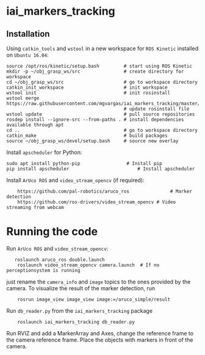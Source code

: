 # iai_markers_tracking

## Installation 
Using ```catkin_tools``` and ```wstool``` in a new workspace for ```ROS Kinetic``` installed on ```Ubuntu 16.04```:

```
source /opt/ros/kinetic/setup.bash         # start using ROS Kinetic
mkdir -p ~/obj_grasp_ws/src                # create directory for workspace
cd ~/obj_grasp_ws/src                      # go to workspace directory
catkin_init_workspace                      # init workspace
wstool init                                # init rosinstall
wstool merge https://raw.githubusercontent.com/mgvargas/iai_markers_tracking/master/rosinstall/catkin.rosinstall
                                           # update rosinstall file
wstool update                              # pull source repositories
rosdep install --ignore-src --from-paths . # install dependencies available through apt
cd ..                                      # go to workspace directory
catkin_make                                # build packages
source ~/obj_grasp_ws/devel/setup.bash     # source new overlay
```

Install ```apscheduler``` for Python:
```
sudo apt install python-pip					# Install pip
pip install apscheduler							# Install apscheduler
```
Install ```ArUco ROS``` and ```video_stream_opencv``` (if required):
```
	https://github.com/pal-robotics/aruco_ros				# Marker detection
	https://github.com/ros-drivers/video_stream_opencv # Video streaming from webcam
```

# Running the code
Run ```ArUco ROS``` and ```video_stream_opencv```:
```
   roslaunch aruco_ros double.launch
	roslaunch video_stream_opencv camera.launch  # If no perceptionsystem is running
```
 just rename the ```camera_info``` and ```image``` topics to the ones provided by the camera. To visualize the result of the marker detection, run
```
 	rosrun image_view image_view image:=/aruco_simple/result
```
Run ```db_reader.py``` from the ```iai_markers_tracking``` package
```
	roslaunch iai_markers_tracking db_reader.py
```
Run RVIZ and add a MarkerArray and Axes, change the reference frame to the camera reference frame.
Place the objects with markers in front of the camera.

